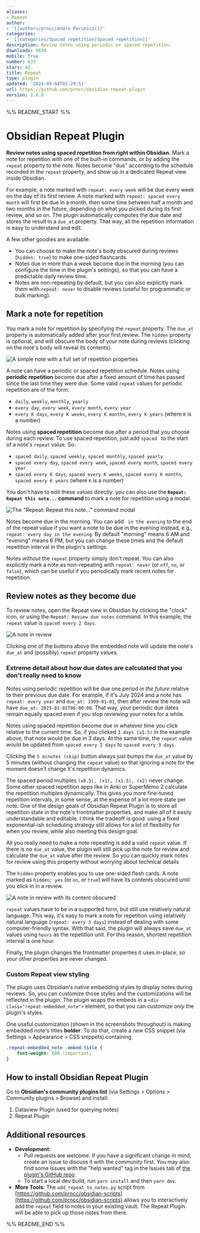 ```yaml
---
aliases:
- Repeat
author:
- '[[authors/prncc|Andre Perunicic]]'
categories:
- '[[categories/Spaced repetition|Spaced repetition]]'
description: Review notes using periodic or spaced repetition.
downloads: 9834
mobile: true
number: 633
stars: 43
title: Repeat
type: plugin
updated: '2024-09-04T02:29:51'
url: https://github.com/prncc/obsidian-repeat-plugin
version: 1.8.0
---
```


%% README_START %%

# Obsidian Repeat Plugin

**Review notes using spaced repetition from right within Obsidian.** Mark a note for repetition with one of the built-in commands, or by adding the `repeat` property to the note. Notes become "due" according to the schedule recorded in the `repeat` property, and show up in a dedicated Repeat view inside Obsidian.

For example, a note marked with `repeat: every week` will be due every week on the day of its first review. A note marked with `repeat: spaced every month` will first be due in a month, then some time between half a month and two months in the future, depending on what you picked during its first review, and so on. The plugin automatically computes the due date and stores the result in a `due_at` property. That way, all the repetition information is easy to understand and edit.

A few other goodies are available:

*   You can choose to make the note's body obscured during reviews (`hidden: true`) to make one-sided flashcards.
*   Notes due in more than a week become due in the morning (you can configure the time in the plugin's settings), so that you can have a predictable daily review time.
*   Notes are non-repeating by default, but you can also explicitly mark them with `repeat: never` to disable reviews (useful for programmatic or bulk marking).

## Mark a note for repetition

You mark a note for repetition by specifying the `repeat` property. The `due_at` property is automatically added after your first review. The `hidden` property is optional, and will obscure the body of your note during reviews (clicking on the note's body will reveal its contents).

![A simple note with a full set of repetition properties](https://raw.githubusercontent.com/prncc/obsidian-repeat-plugin/HEAD/images/edit-text.png)

A note can have a periodic or spaced repetition schedule. Notes using **periodic repetition** become due after a fixed amount of time has passed since the last time they were due. Some valid `repeat` values for periodic repetition are of the form:

*   `daily`, `weekly`, `monthly`, `yearly`
*   `every day`, `every week`, `every month`, `every year`
*   `every K days`, `every K weeks`, `every K months`, `every K years` (where `K` is a number)

Notes using **spaced repetition** become due after a period that you choose during each review. To use spaced repetition, just add `spaced ` to the start of a note's `repeat` value. So:

*   `spaced daily`, `spaced weekly`, `spaced monthly`, `spaced yearly`
*   `spaced every day`, `spaced every week`, `spaced every month`, `spaced every year`
*   `spaced every K days`, `spaced every K weeks`, `spaced every K months`, `spaced every K years` (where `K` is a number)

You don't have to edit these values directly: you can also use the **`Repeat: Repeat this note...` command** to mark a note for repetition using a modal.

![The "Repeat: Repeat this note..." command modal](https://raw.githubusercontent.com/prncc/obsidian-repeat-plugin/HEAD/images/edit-modal.png)

Notes become due in the morning. You can add ` in the evening` to the end of the repeat value if you want a note to be due in the evening instead, e.g., `repeat: every day in the evening`. By default "morning" means 6 AM and "evening" means 6 PM, but you can change these times and the default repetition interval in the plugin's settings.

Notes *without* the `repeat` property simply don't repeat. You can also explicitly mark a note as non-repeating with `repeat: never` (or `off`, `no`, or `false`), which can be useful if you periodically mark recent notes for repetition.

## Review notes as they become due

To review notes, open the Repeat view in Obsidian by clicking the "clock" icon, or using the `Repeat: Review due notes` command. In this example, the `repeat` value is `spaced every 2 days`.

![A note in review](https://raw.githubusercontent.com/prncc/obsidian-repeat-plugin/HEAD/images/review-revealed.png)

Clicking one of the buttons above the embedded note will update the note's `due_at` and (possibly) `repeat` property values.

### Extreme detail about how due dates are calculated that you don't really need to know

Notes using periodic repetition will be due one period *in the future* relative to their previous due date. For example, if it's July 2024 and a note has `repeat: every year` and `due_at: 1999-01-01`, then after review the note will have `due_at: 2025-01-01T06:00:00`. That way, your periodic due dates remain equally spaced even if you stop reviewing your notes for a while.

Notes using spaced repetition become due in whatever time you click relative to the current time. So, if you clicked `3 days (x1.5)` in the example above, that note would be due in 3 days. At the same time, the `repeat` value would be updated from `spaced every 2 days` to `spaced every 3 days`.

Clicking the `5 minutes (skip)` button always just bumps the `due_at` value by 5 minutes (without changing the `repeat` value) so that ignoring a note for the moment doesn't change it's repetition dynamics.

The spaced period multiples `(x0.5), (x1), (x1.5), (x2)` never change. Some other spaced repetition apps like in Anki or SuperMemo 2 calculate the repetition multiples dynamically. This gives you more fine-tuned repetition intervals, in some sense, at the expense of a lot more state per note. One of the design goals of Obsidian Repeat Plugin is to store all repetition state in the note's frontmatter properties, and make all of it easily understandable and editable. I think the tradeoff is good: using a fixed exponential-ish scheduling strategy still allows for a lot of flexibility for when you review, while also meeting this design goal.

All you really need to make a note repeating is add a valid `repeat` value. If there is no `due_at` value, the plugin will still pick up the note for review and calculate the `due_at` value after the review. So you can quickly mark notes for review using this property without worrying about technical details

The `hidden` property enables you to use one-sided flash cards. A note marked as `hidden: yes` (or `on`, or `true`) will have its contents obscured until you click in in a review.

![A note in review with its content obscured](https://raw.githubusercontent.com/prncc/obsidian-repeat-plugin/HEAD/images/review-hidden.png)

`repeat` values have to be in a supported form, but still use relatively natural language. This way, it's easy to mark a note for repetition using relatively natural language (`repeat: every 3 days`) instead of dealing with some computer-friendly syntax. With that said, the plugin will always save `due_at` values using `hours` as the repetition unit. For this reason, shortest repetition interval is one hour.

Finally, the plugin changes the frontmatter properties it uses in-place, so your other properties are never changed.

### Custom Repeat view styling

The plugin uses Obsidian's native embedding styles to display notes during reviews. So, you can customize those styles and the customizations will be reflected in the plugin. The plugin wraps the embeds in a `<div class="repeat-embedded_note">` element, so that you can customize *only* the plugin's styles.

One useful customization (shown in the screenshots throughout) is making embedded note's titles **bolder**. To do that, create a new CSS snippet (via Settings > Appearance > CSS snippets) containing

```css
.repeat-embedded_note .embed-title {
    font-weight: 600 !important;
}
```

## How to install Obsidian Repeat Plugin

Go to **Obsidian's community plugins list** (via Settings > Options > Community plugins > Browse) and install:

1. Dataview Plugin (used for querying notes)
2. Repeat Plugin

## Additional resources

*   **Development**:
    - Pull requests are welcome. If you have a significant change in mind, create an issue to discuss it with the community first. You may also find some issues with the "help wanted" tag in the Issues tab of [the plugin's GitHub repo](https://github.com/prncc/obsidian-repeat-plugin).
    - To start a local dev build, run `yarn install` and then `yarn dev`.
*   **More Tools**: The `add_repeat_to_notes.py` script from [https://github.com/prncc/obsidian-scripts](https://github.com/prncc/obsidian-scripts) allows you to interactively add the `repeat` field to notes in your existing vault. The Repeat Plugin will be able to pick up those notes from there.


%% README_END %%